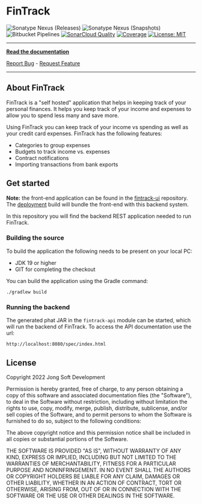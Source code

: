 # FinTrack
![Sonatype Nexus (Releases)](https://img.shields.io/nexus/r/com.jongsoft.finance/fintrack-api?server=https%3A%2F%2Foss.sonatype.org)
![Sonatype Nexus (Snapshots)](https://img.shields.io/nexus/s/com.jongsoft.finance/fintrack-api?server=https%3A%2F%2Foss.sonatype.org)
![Bitbucket Pipelines](https://img.shields.io/bitbucket/pipelines/jongsoftdev/fintrack-application/master)
[![SonarCloud Quality](https://sonarcloud.io/api/project_badges/measure?project=FinTrack%3AAPI&metric=alert_status&style=flat-square)](https://sonarcloud.io/dashboard?id=FinTrack%3AAPI)
[![Coverage](https://sonarcloud.io/api/project_badges/measure?project=FinTrack%3AAPI&metric=coverage&style=flat-square)](https://sonarcloud.io/dashboard?id=FinTrack%3AAPI)
[![License: MIT](https://img.shields.io/badge/License-MIT-yellow.svg)](https://opensource.org/licenses/MIT)

-----------------------

**[Read the documentation](https://fintrack.jongsoft.com/)**

[Report Bug](https://jongsoftdev.atlassian.net/issues/?jql=issuetype%20%3D%20Bug%20AND%20project%20%3D%20FIN%20AND%20resolution%20%3D%20Unresolved%20ORDER%20BY%20priority%20DESC) - [Request Feature](https://jongsoftdev.atlassian.net/browse/FIN-23?jql=issuetype%20%3D%20Story%20AND%20project%20%3D%20FIN%20AND%20resolution%20%3D%20Unresolved%20ORDER%20BY%20priority%20DESC)

-----------------------

## About FinTrack
FinTrack is a "self hosted" application that helps in keeping track of your personal finances. It helps you keep track
of your income and expenses to allow you to spend less many and save more.

Using FinTrack you can keep track of your income vs spending as well as your credit card expenses. FinTrack has the 
following features:

* Categories to group expenses
* Budgets to track income vs. expenses
* Contract notifications
* Importing transactions from bank exports

## Get started

**Note:** the front-end application can be found in the [fintrack-ui](https://bitbucket.org/jongsoftdev/fintrack-ui) repository. The [deployment](https://bitbucket.org/jongsoftdev/fintrack-deployment) build will bundle the front-end with this backend system.

In this repository you will find the backend REST application needed to run FinTrack.

### Building the source

To build the application the following needs to be present on your local PC:

* JDK 19 or higher
* GIT for completing the checkout

You can build the application using the Gradle command:

    ./gradlew build

### Running the backend

The generated phat JAR in the ```fintrack-api``` module can be started, which will run the backend of FinTrack. To access the
API documentation use the url:

    http://localhost:8080/spec/index.html

## License
Copyright 2022 Jong Soft Development

Permission is hereby granted, free of charge, to any person obtaining a copy of this software and 
associated documentation files (the "Software"), to deal in the Software without restriction, including 
without limitation the rights to use, copy, modify, merge, publish, distribute, sublicense, and/or sell
copies of the Software, and to permit persons to whom the Software is furnished to do so, subject to 
the following conditions:

The above copyright notice and this permission notice shall be included in all copies or substantial 
portions of the Software.

THE SOFTWARE IS PROVIDED "AS IS", WITHOUT WARRANTY OF ANY KIND, EXPRESS OR IMPLIED, INCLUDING BUT NOT
LIMITED TO THE WARRANTIES OF MERCHANTABILITY, FITNESS FOR A PARTICULAR PURPOSE AND NONINFRINGEMENT. 
IN NO EVENT SHALL THE AUTHORS OR COPYRIGHT HOLDERS BE LIABLE FOR ANY CLAIM, DAMAGES OR OTHER LIABILITY, 
WHETHER IN AN ACTION OF CONTRACT, TORT OR OTHERWISE, ARISING FROM, OUT OF OR IN CONNECTION WITH THE SOFTWARE 
OR THE USE OR OTHER DEALINGS IN THE SOFTWARE.

